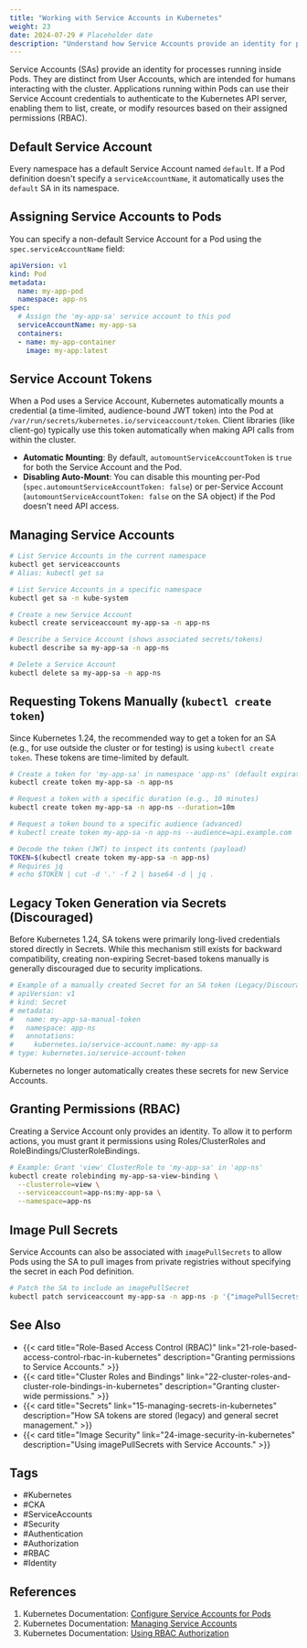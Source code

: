 ```yaml
---
title: "Working with Service Accounts in Kubernetes"
weight: 23
date: 2024-07-29 # Placeholder date
description: "Understand how Service Accounts provide an identity for processes within Pods to interact securely with the Kubernetes API."
---
```


Service Accounts (SAs) provide an identity for processes running inside Pods. They are distinct from User Accounts, which are intended for humans interacting with the cluster. Applications running within Pods can use their Service Account credentials to authenticate to the Kubernetes API server, enabling them to list, create, or modify resources based on their assigned permissions (RBAC).

## Default Service Account

Every namespace has a default Service Account named `default`. If a Pod definition doesn't specify a `serviceAccountName`, it automatically uses the `default` SA in its namespace.

## Assigning Service Accounts to Pods

You can specify a non-default Service Account for a Pod using the `spec.serviceAccountName` field:

```yaml
apiVersion: v1
kind: Pod
metadata:
  name: my-app-pod
  namespace: app-ns
spec:
  # Assign the 'my-app-sa' service account to this pod
  serviceAccountName: my-app-sa 
  containers:
  - name: my-app-container
    image: my-app:latest
```

## Service Account Tokens

When a Pod uses a Service Account, Kubernetes automatically mounts a credential (a time-limited, audience-bound JWT token) into the Pod at `/var/run/secrets/kubernetes.io/serviceaccount/token`. Client libraries (like client-go) typically use this token automatically when making API calls from within the cluster.

- **Automatic Mounting**: By default, `automountServiceAccountToken` is `true` for both the Service Account and the Pod.
- **Disabling Auto-Mount**: You can disable this mounting per-Pod (`spec.automountServiceAccountToken: false`) or per-Service Account (`automountServiceAccountToken: false` on the SA object) if the Pod doesn't need API access.

## Managing Service Accounts

```bash
# List Service Accounts in the current namespace
kubectl get serviceaccounts
# Alias: kubectl get sa

# List Service Accounts in a specific namespace
kubectl get sa -n kube-system

# Create a new Service Account
kubectl create serviceaccount my-app-sa -n app-ns

# Describe a Service Account (shows associated secrets/tokens)
kubectl describe sa my-app-sa -n app-ns

# Delete a Service Account
kubectl delete sa my-app-sa -n app-ns
```

## Requesting Tokens Manually (`kubectl create token`)

Since Kubernetes 1.24, the recommended way to get a token for an SA (e.g., for use outside the cluster or for testing) is using `kubectl create token`. These tokens are time-limited by default.

```bash
# Create a token for 'my-app-sa' in namespace 'app-ns' (default expiration: 1 hour)
kubectl create token my-app-sa -n app-ns

# Request a token with a specific duration (e.g., 10 minutes)
kubectl create token my-app-sa -n app-ns --duration=10m

# Request a token bound to a specific audience (advanced)
# kubectl create token my-app-sa -n app-ns --audience=api.example.com

# Decode the token (JWT) to inspect its contents (payload)
TOKEN=$(kubectl create token my-app-sa -n app-ns)
# Requires jq
# echo $TOKEN | cut -d '.' -f 2 | base64 -d | jq .
```

## Legacy Token Generation via Secrets (Discouraged)

Before Kubernetes 1.24, SA tokens were primarily long-lived credentials stored directly in Secrets. While this mechanism still exists for backward compatibility, creating non-expiring Secret-based tokens manually is generally discouraged due to security implications.

```yaml
# Example of a manually created Secret for an SA token (Legacy/Discouraged)
# apiVersion: v1
# kind: Secret
# metadata:
#   name: my-app-sa-manual-token
#   namespace: app-ns
#   annotations:
#     kubernetes.io/service-account.name: my-app-sa
# type: kubernetes.io/service-account-token
```
Kubernetes no longer automatically creates these secrets for new Service Accounts.

## Granting Permissions (RBAC)

Creating a Service Account only provides an identity. To allow it to perform actions, you must grant it permissions using Roles/ClusterRoles and RoleBindings/ClusterRoleBindings.

```bash
# Example: Grant 'view' ClusterRole to 'my-app-sa' in 'app-ns'
kubectl create rolebinding my-app-sa-view-binding \
  --clusterrole=view \
  --serviceaccount=app-ns:my-app-sa \
  --namespace=app-ns
```

## Image Pull Secrets

Service Accounts can also be associated with `imagePullSecrets` to allow Pods using the SA to pull images from private registries without specifying the secret in each Pod definition.

```bash
# Patch the SA to include an imagePullSecret
kubectl patch serviceaccount my-app-sa -n app-ns -p '{"imagePullSecrets": [{"name": "my-private-reg-secret"}]}'
```

## See Also

- {{< card title="Role-Based Access Control (RBAC)" link="21-role-based-access-control-rbac-in-kubernetes" description="Granting permissions to Service Accounts." >}}
- {{< card title="Cluster Roles and Bindings" link="22-cluster-roles-and-cluster-role-bindings-in-kubernetes" description="Granting cluster-wide permissions." >}}
- {{< card title="Secrets" link="15-managing-secrets-in-kubernetes" description="How SA tokens are stored (legacy) and general secret management." >}}
- {{< card title="Image Security" link="24-image-security-in-kubernetes" description="Using imagePullSecrets with Service Accounts." >}}

## Tags

- #Kubernetes
- #CKA
- #ServiceAccounts
- #Security
- #Authentication
- #Authorization
- #RBAC
- #Identity

## References

1.  Kubernetes Documentation: [Configure Service Accounts for Pods](https://kubernetes.io/docs/tasks/configure-pod-container/configure-service-account/)
2.  Kubernetes Documentation: [Managing Service Accounts](https://kubernetes.io/docs/reference/access-authn-authz/service-accounts-admin/)
3.  Kubernetes Documentation: [Using RBAC Authorization](https://kubernetes.io/docs/reference/access-authn-authz/rbac/) 